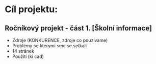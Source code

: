 # Cíl projektu: 
## Ročníkový projekt - část 1. [Školní informace]
- Zdroje (KONKURENCE, zdroje co pouzivame)
- Problémy se kterymi sme se setkali
- 14 stránek
- Použití (ki cad)
